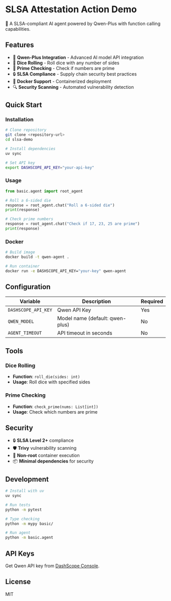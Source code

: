 # SLSA Attestation Action Demo

🚀 A SLSA-compliant AI agent powered by Qwen-Plus with function calling capabilities.

## Features

- 🤖 **Qwen-Plus Integration** - Advanced AI model API integration
- 🎲 **Dice Rolling** - Roll dice with any number of sides
- 🔢 **Prime Checking** - Check if numbers are prime
- 🔒 **SLSA Compliance** - Supply chain security best practices
- 🐳 **Docker Support** - Containerized deployment
- 🔍 **Security Scanning** - Automated vulnerability detection

## Quick Start

### Installation

```bash
# Clone repository
git clone <repository-url>
cd slsa-demo

# Install dependencies
uv sync

# Set API key
export DASHSCOPE_API_KEY="your-api-key"
```

### Usage

```python
from basic.agent import root_agent

# Roll a 6-sided die
response = root_agent.chat("Roll a 6-sided die")
print(response)

# Check prime numbers
response = root_agent.chat("Check if 17, 23, 25 are prime")
print(response)
```

### Docker

```bash
# Build image
docker build -t qwen-agent .

# Run container
docker run -e DASHSCOPE_API_KEY="your-key" qwen-agent
```

## Configuration

| Variable | Description | Required |
|----------|-------------|----------|
| `DASHSCOPE_API_KEY` | Qwen API Key | Yes |
| `QWEN_MODEL` | Model name (default: qwen-plus) | No |
| `AGENT_TIMEOUT` | API timeout in seconds | No |

## Tools

### Dice Rolling
- **Function**: `roll_die(sides: int)`
- **Usage**: Roll dice with specified sides

### Prime Checking
- **Function**: `check_prime(nums: List[int])`
- **Usage**: Check which numbers are prime

## Security

- 🔒 **SLSA Level 2+** compliance
- 🛡️ **Trivy** vulnerability scanning
- 🔐 **Non-root** container execution
- 📦 **Minimal dependencies** for security

## Development

```bash
# Install with uv
uv sync

# Run tests
python -m pytest

# Type checking
python -m mypy basic/

# Run agent
python -m basic.agent
```

## API Keys

Get Qwen API key from [DashScope Console](https://dashscope.aliyun.com/).

## License

MIT

